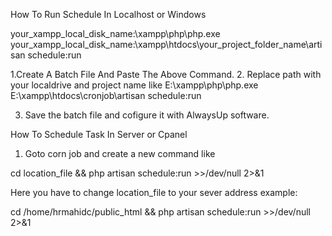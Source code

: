 How To Run Schedule In Localhost or Windows

your_xampp_local_disk_name:\xampp\php\php.exe your_xampp_local_disk_name:\xampp\htdocs\your_project_folder_name\artisan schedule:run

1.Create A Batch File And Paste The Above Command.
2. Replace path with your localdrive and project name
like
E:\xampp\php\php.exe E:\xampp\htdocs\cronjob\artisan schedule:run

3. Save the batch file and cofigure it with AlwaysUp software.

How To Schedule Task In Server or Cpanel

1. Goto corn job and create a new command like 

cd location_file && php artisan schedule:run >>/dev/null 2>&1

Here you have to change location_file to your sever address example:

cd /home/hrmahidc/public_html && php artisan schedule:run >>/dev/null 2>&1

